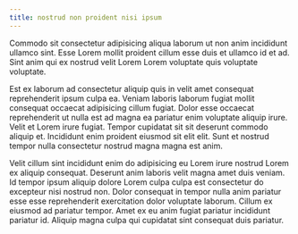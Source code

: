 ```yaml
---
title: nostrud non proident nisi ipsum
---
```


Commodo sit consectetur adipisicing aliqua laborum ut non anim incididunt ullamco sint. Esse Lorem mollit proident cillum esse duis et ullamco id et ad. Sint anim qui ex nostrud velit Lorem Lorem voluptate quis voluptate voluptate.

Est ex laborum ad consectetur aliquip quis in velit amet consequat reprehenderit ipsum culpa ea. Veniam laboris laborum fugiat mollit consequat occaecat adipisicing cillum fugiat. Dolor esse occaecat reprehenderit ut nulla est ad magna ea pariatur enim voluptate aliquip irure. Velit et Lorem irure fugiat. Tempor cupidatat sit sit deserunt commodo aliquip et. Incididunt enim proident eiusmod sit elit elit. Sunt et nostrud tempor nulla consectetur nostrud magna magna est anim.

Velit cillum sint incididunt enim do adipisicing eu Lorem irure nostrud Lorem ex aliquip consequat. Deserunt anim laboris velit magna amet duis veniam. Id tempor ipsum aliquip dolore Lorem culpa culpa est consectetur do excepteur nisi nostrud non. Dolor consequat in tempor nulla anim pariatur esse esse reprehenderit exercitation dolor voluptate laborum. Cillum ex eiusmod ad pariatur tempor. Amet ex eu anim fugiat pariatur incididunt pariatur id. Aliquip magna culpa qui cupidatat sint consequat duis pariatur.